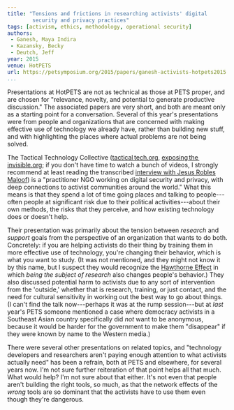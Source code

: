 ```yaml
---
title: "Tensions and frictions in researching activists' digital
        security and privacy practices"
tags: [activism, ethics, methodology, operational security]
authors:
 - Ganesh, Maya Indira
 - Kazansky, Becky
 - Deutch, Jeff
year: 2015
venue: HotPETS
url: https://petsymposium.org/2015/papers/ganesh-activists-hotpets2015.pdf
...
```


Presentations at HotPETS are not as technical as those at PETS proper,
and are chosen for "relevance, novelty, and potential to generate
productive discussion."  The associated papers are very short, and
both are meant only as a starting point for a conversation.  Several
of this year's presentations were from people and organizations that
are concerned with making effective use of technology we already have,
rather than building new stuff, and with highlighting the places where
actual problems are not being solved.

The Tactical Technology Collective
([tactical tech.org](https://tacticaltech.org),
[exposing the invisible.org](https://exposingtheinvisible.org/); if
you don't have time to watch a bunch of videos, I strongly recommend
at least reading the transcribed
[interview with Jesus Robles Maloof](https://exposingtheinvisible.org/films/sketch/jesus-robles-maloof-the-power/))
is a "practitioner NGO working on digital security and privacy, with
deep connections to activist communities around the world."  What this
means is that they spend a lot of time going places and talking to
people---often people at significant risk due to their political
activities---about their own methods, the risks that they perceive,
and how existing technology does or doesn't help.

Their presentation was primarily about the tension between *research*
and *support* goals from the perspective of an organization that wants
to do both.  Concretely: if you are helping activists do their thing
by training them in more effective use of technology, you're changing
their behavior, which is what you want to study.  (It was not
mentioned, and they might not know it by this name, but I suspect they
would recognize the [Hawthorne Effect][] in which *being the subject
of research* also changes people's behavior.)  They also discussed
potential harm to activists due to any sort of intervention from the
'outside,' whether that is research, training, or just contact, and
the need for cultural sensitivity in working out the best way to go
about things.  (I can't find the talk now---perhaps it was at the
rump session---but at *last* year's PETS someone mentioned a case
where democracy activists in a Southeast Asian country specifically
did *not* want to be anonymous, because it would be harder for the
government to make them "disappear" if they were known by name to the
Western media.)

There were several other presentations on related topics, and
"technology developers and researchers aren't paying enough attention
to what activists actually need" has been a refrain, both at PETS and
elsewhere, for several years now.  I'm not sure further reiteration of
that point helps all that much.  What would help?  I'm not sure about
that either.  It's not even that people aren't building the right
tools, so much, as that the network effects of the *wrong* tools are so
dominant that the activists have to use them even though they're
dangerous.

[Hawthorne Effect]: https://en.wikipedia.org/wiki/Hawthorne_effect
